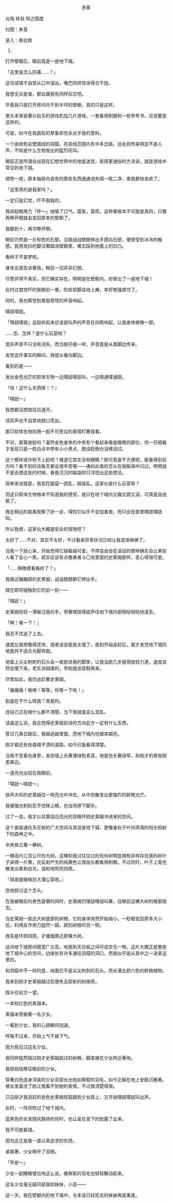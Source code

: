<p align="center">序章</p>

台版 转自 轻之国度

扫图：朱音

录入：斯拉修 

1.

打开壁橱后，眼前竟是一座地下城。

「这里是怎么回事……？」

这句话情不自禁从口中溜出，嘴巴同样惊讶得合不拢。

我想无论是谁，都会跟我有同样反应吧。

毕竟我只是打开房间内不到半坪的壁橱，真的只是这样。

里头本来装著以前买的游戏机加几片游戏、一套备用制服和一些参考书，应该要是这样的。

可是，如今在我面前的景象却完全出乎我的意料。

一个由棕色岩壁围成的洞窟。在视线范围内有许多岔路，远处则传来明显不是人声，不知是什么生物发出的猛烈吼叫。

眼前正是所谓会出现在幻想世界中的地底迷宫。若用更通俗的方法说，就是游戏中常见的地下城。

顺带一提，原本抽屉内该有的那些东西通通消失得一乾二净，害我都快发疯了。

「这里真的是我家吗？」

一定只是幻觉，吓不倒我的。

我闭起眼用力「呼～」地吸了口气。莫急，莫慌，这种事根本不可能是真的，只要再睁开眼就会变回原本的壁橱了。

我数到十，再次睁开眼。

眼前仍然是一片棕色的石壁。当我战战兢兢伸出手摸向石壁，便感受到冰冷的触感。我用发抖的脚试著踏进壁橱里，著实踩到地面上的凹凸。

看样子不是梦呢。

身体五感告诉著我，眼前一切并非幻想。

尽管非常不真实，但它确实存在，明明是在壁橱内，却冒出了一座地下城！

此时过度惊吓的我眼前一晕，险些软脚往地上瘫，幸好勉强撑住了。

同时，我也察觉到某股奇怪的声音响起。

噗妞噗妞。

「噗妞噗妞」这般听起来应该是叫声的声音在四周响起，让我身体微微一颤。

……怎、怎样？是什么玩意啦？

诡异声音不只没有消失，而当我仔细一听，声音竟是从我脚边传来。

发觉这件事实的瞬间，我低头看向脚边。

看到的是——

发出金色光芒的软体生物一边噗妞噗妞叫，一边噗通噗通跳。

「哇！这什么东西呀！？」

「噗妞～」

我想都没想就往后退开。

讶异声也不自禁地脱口而出。

那只软体生物则用一脸不可思议的表情盯著我看。

不对，那算是脸吗？虽然金色身体的中央有个看起来像是眼睛的部位，但一仔细看才发现只是一粒白点中带有小小黑点，既没眨眼也没移动过。

这个模样或许称不上脸吧？难道它其实没有眼睛？那可真是不方便呢。能看得到前方吗？看不到的话每天都会很辛苦喔——诸如此类的念头在我脑海中闪过。明明就不是去想这些的时候，昏昏沉沉的脑袋却只浮现出这些想法。

简单来说就是，我现在脑袋一团乱，超级乱。这家伙是什么玩意呀？

而这只软体生物根本不知道我的感受，就只在地下城内又蹦又跳又滚，可真是自由极了。

我在稍远的距离观察了好一会，得知它似乎不会加害我，而只会在那里噗妞噗妞叫。

所以我想，这家伙大概是安全的怪物吧？

太好了……不对，其实不太好，不过看来异常状况已经让我逐渐麻痹了。

当我一下放心来，开始觉得它越看越可爱。不停自由自在滚动的模样确实会让某些人看了会心一笑，其实应该有点像勇者斗〇龙里面的史莱姆那样，恶心得很可爱。

「……稍微摸看看好了？」

我接近蹦蹦跳的史莱姆，战战兢兢朝它伸出手。

就在即将碰触到它的前一刻——

「噗妞！」

史莱姆轻轻一滑躲过我的手，带著噗妞噗妞声往地下城内部啪哒啪哒地滚去。

「啊！等一下！」

我忍不住追了上去。

速度比我想像得还快，或者该说是我太慢了。直到开始追赶后，我才发觉地下城的地面并不适合光脚奔跑。

地面上尖尖刺刺的石头会一直嵌进我的脚掌，让我没跑几步就得放轻力道，速度自然会慢下来。老实讲超痛的，早知就该穿鞋再来。

尽管如此，我仍追赶著史莱姆。

「痛痛痛！唉唷！等等，你等一下啦！」

到底在干什么呀我？真是的。

连自己正在做什么都不清楚。当下我就是这么混乱。

话虽这么说，我总觉得史莱姆前进的方向前方一定有什么东西。

穿过几条岔路后，我越追越里面，而地下城内也越来越亮。

刚才都还有些昏暗不清的道路，如今已能看得清楚。

当我不意看向身旁，发现墙上长著薄绿色青苔，地面也长著绿草，和刚才的景观相差甚远。

一道亮光出现在我眼前。

「噗妞～噗妞～」

放声大叫的史莱姆往一阵亮光中冲去，从中则散发出更强烈的鲜艳光芒。

我被强光刺到忍不住眯上眼，也当场停下脚步。

过了一会，我才以总算适应亮光的双眼环顾史莱姆冲进来的空间。

这个直直通往天花板的广大空间与其说是地下城，更像身处于叶间筛落的阳光照射下的森林之中。

中央耸立著一棵树。

一棵高约三百公尺的大树。这棵和我过往见过的任何树明显拥有异样存在感的树叶子染得一片黄，光反射产生的纯黄色让我抬头都看得刺眼。不过同时，叶子上竟也散发出柔和白光，温和地照亮四周。

『简直就像株巨大蒲公英呢。』

忽地掠过这个念头。

在我被眼前的景色震慑的同时，史莱姆仍噗妞噗妞叫著，往眼前这棵大树的根部跳去。

当史莱姆一抵达大树底部的树根，它的身体突然开始缩小。一眨眼变回原本大小后，利用反作用力猛然一跳，跳到树根的另一侧。

我先是环顾四周，才缓缓靠近那棵大树。

这间地下城房间既宽广又高，地面到天花板之间可说空无一物。这片大概正是整座地下城中心的空间，边缘处有许多通往洞窟的洞口，而我似乎是从其中之一进来这里的。

和洞窟中不一样的是，地面已不是尖尖刺刺的石头，而长满五颜六色的鲜艳植物。

我来到刚才史莱姆越过后便失去踪影的树根旁。

探头往前方一望。

一本棕红色的素描本。

素描本旁躺著一名少女。

一看到少女，我的心跳瞬间加速。

呼吸不过来，开始上气不接下气。

因为我见过这名少女。

我同样猛然跳过刚才史莱姆跳过的树根，脚直接在少女附近著地。

我把视线移往眼前的少女。

穿著白色连身洋装的少女背部长出宛如棉絮的羽毛，如今正躺在地上安稳沉睡著。被长发盖住了脸让我看不到她的表情，不过我清楚得很。

只见刚才我追赶的金色史莱姆轻盈跳到少女肩上，又开始噗妞噗妞叫出声。

此时，一阵风吹过了地下城内。

蓝黑色的长发随风飘扬的同时，也让盖在发下的脸露了出来。

我不可能看错。

因为这正是我一直以来追求的东西。

紧接著，少女睁开了双眼。

「早安～」

少女一副睡眼惺忪地这么说，像棉絮的羽毛也轻轻舞动起来。

这名少女毫无疑问是我的妹妹，小亚——

这一天，我在壁橱内的地下城中，与本该已经死去的妹妹再度重逢。

